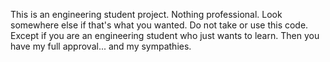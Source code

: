 This is an engineering student project.
Nothing professional.
Look somewhere else if that's what you wanted.
Do not take or use this code.
Except if you are an engineering student who just wants to learn.
Then you have my full approval... 
and my sympathies.
